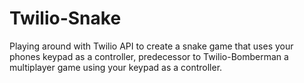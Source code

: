 Twilio-Snake
============

Playing around with Twilio API to create a snake game that uses your phones keypad as a controller, predecessor to Twilio-Bomberman a multiplayer game using your keypad as a controller.